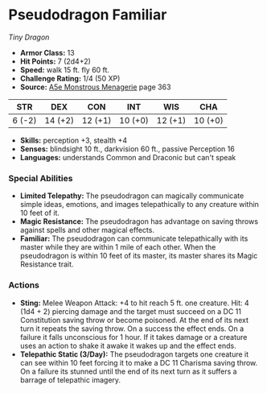 # Pseudodragon Familiar

*Tiny* *Dragon*

- **Armor Class:** 13
- **Hit Points:** 7 (2d4+2)
- **Speed:** walk 15 ft. fly 60 ft.
- **Challenge Rating:** 1/4 (50 XP)
- **Source:** [A5e Monstrous Menagerie](https://enpublishingrpg.com/products/level-up-monstrous-menagerie-a5e) page 363

| STR | DEX | CON | INT | WIS | CHA |
| --- | --- | --- | --- | --- | --- |
| 6 (-2) | 14 (+2) | 12 (+1) | 10 (+0) | 12 (+1) | 10 (+0) |

- **Skills:** perception +3, stealth +4
- **Senses:** blindsight 10 ft., darkvision 60 ft., passive Perception 16
- **Languages:** understands Common and Draconic but can't speak

### Special Abilities

- **Limited Telepathy:** The pseudodragon can magically communicate simple ideas, emotions, and images telepathically to any creature within 10 feet of it.
- **Magic Resistance:** The pseudodragon has advantage on saving throws against spells and other magical effects.
- **Familiar:** The pseudodragon can communicate telepathically with its master while they are within 1 mile of each other. When the pseudodragon is within 10 feet of its master, its master shares its Magic Resistance trait.

### Actions

- **Sting:** Melee Weapon Attack: +4 to hit  reach 5 ft.  one creature. Hit: 4 (1d4 + 2) piercing damage  and the target must succeed on a DC 11 Constitution saving throw or become poisoned. At the end of its next turn  it repeats the saving throw. On a success  the effect ends. On a failure  it falls unconscious for 1 hour. If it takes damage  or a creature uses an action to shake it awake  it wakes up  and the effect ends.
- **Telepathic Static (3/Day):** The pseudodragon targets one creature it can see within 10 feet  forcing it to make a DC 11 Charisma saving throw. On a failure  its stunned until the end of its next turn as it suffers a barrage of telepathic imagery.


